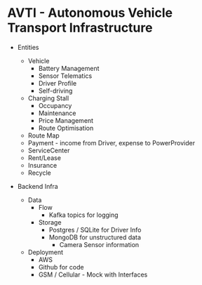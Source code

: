 # AVTI - Autonomous Vehicle Transport Infrastructure

* Entities
  * Vehicle
    * Battery Management
    * Sensor Telematics
    * Driver Profile
    * Self-driving
  * Charging Stall
    * Occupancy
    * Maintenance
    * Price Management
    * Route Optimisation
  * Route Map
  * Payment - income from Driver, expense to PowerProvider
  * ServiceCenter
  * Rent/Lease
  * Insurance
  * Recycle


* Backend Infra
  * Data
    * Flow
      * Kafka topics for logging
    * Storage
      * Postgres / SQLite for Driver Info
      * MongoDB for unstructured data
        * Camera Sensor information
  * Deployment
    * AWS
    * Github for code
    * GSM / Cellular  - Mock with Interfaces
